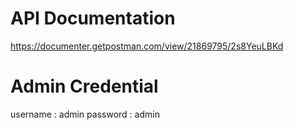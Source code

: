 # API Documentation
https://documenter.getpostman.com/view/21869795/2s8YeuLBKd

# Admin Credential
username : admin
password : admin